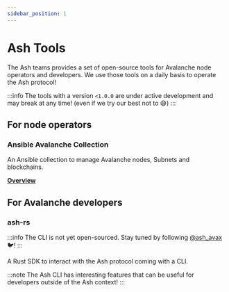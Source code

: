 ```yaml
---
sidebar_position: 1
---
```


# Ash Tools

The Ash teams provides a set of open-source tools for Avalanche node operators and developers.
We use those tools on a daily basis to operate the Ash protocol!

:::info
The tools with a version `<1.0.0` are under active development and may break at any time! (even if we try our best not to 😅)
:::

## For node operators

### Ansible Avalanche Collection

An Ansible collection to manage Avalanche nodes, Subnets and blockchains.

[**Overview**](./ansible-avalanche-collection/overview)

## For Avalanche developers

### ash-rs

:::info
The CLI is not yet open-sourced. Stay tuned by following [@ash_avax](https://twitter.com/ash_avax) 🐦!
:::

A Rust SDK to interact with the Ash protocol coming with a CLI.

:::note
The Ash CLI has interesting features that can be useful for developers outside of the Ash context!
:::
